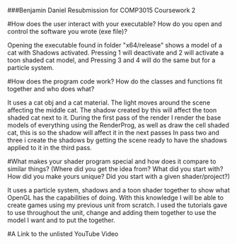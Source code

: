 ###Benjamin Daniel Resubmission for COMP3015 Coursework 2

#How does the user interact with your executable? How do you open and control the software you wrote (exe file)? 

Opening the executable found in folder "x64/release" shows a model of a cat with Shadows activated. Pressing 1 will deactivate and 2 will activate a toon shaded cat model, and Pressing 3 and 4 will do the same but for a particle system.

#How does the program code work? How do the classes and functions fit together and who does what? 

It uses a cat obj and a cat material. The light moves around the scene affecting the middle cat. The shadow created by this will affect the toon shaded cat next to it.
During the first pass of the render I render the base models of everything using the RenderProg, as well as draw the cell shaded cat, this is so the shadow will affect it in the next passes
In pass two and three i create the shadows by getting the scene ready to have the shadows applied to it in the third pass.

#What makes your shader program special and how does it compare to similar things? (Where did you get the idea from? What did you start with? How did you make yours unique? Did you start with a given shader/project?) 

It uses a particle system, shadows and a toon shader together to show what OpenGL has the capabilities of doing. With this knowledge I will be able to create games using my previous unit from scratch. 
I used the tutorials gave to use throughout the unit, change and adding them together to use the model I want and to put the together.

#A Link to the unlisted YouTube Video
